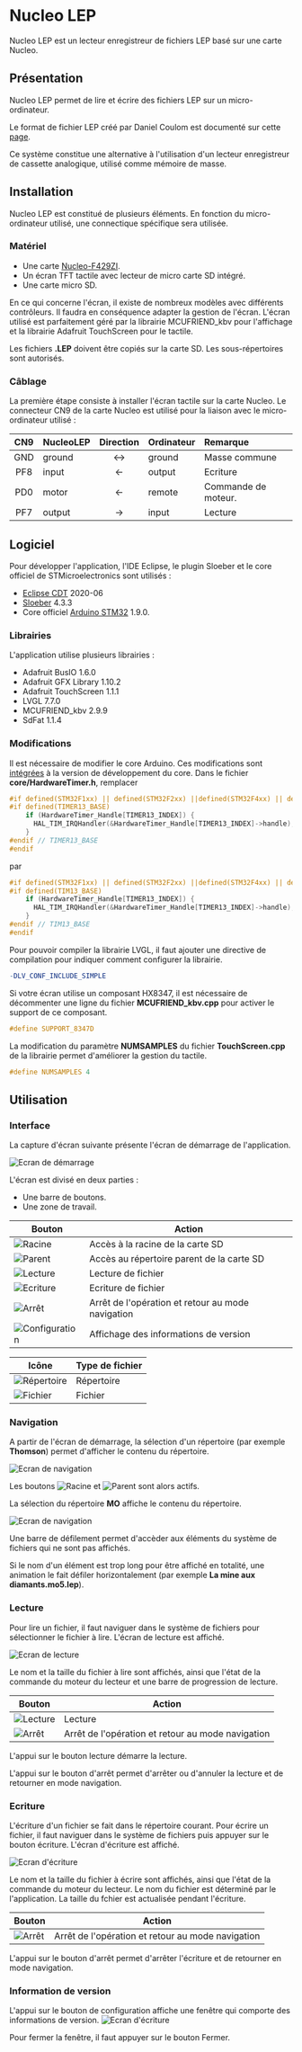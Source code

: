 # Nucleo LEP
Nucleo LEP est un lecteur enregistreur de fichiers LEP basé sur une carte Nucleo.

## Présentation
Nucleo LEP permet de lire et écrire des fichiers LEP sur un micro-ordinateur.

Le format de fichier LEP créé par Daniel Coulom est documenté sur cette [page](http://dcmoto.free.fr/bricolage/sdlep-reader/index.html).

Ce système constitue une alternative à l'utilisation d'un lecteur enregistreur de cassette analogique, utilisé comme mémoire de masse.

## Installation
Nucleo LEP est constitué de plusieurs éléments. En fonction du micro-ordinateur utilisé, une connectique spécifique sera utilisée.

### Matériel
* Une carte [Nucleo-F429ZI](https://www.st.com/en/evaluation-tools/nucleo-f429zi.html).
* Un écran TFT tactile avec lecteur de micro carte SD intégré.
* Une carte micro SD.

En ce qui concerne l'écran, il existe de nombreux modèles avec différents contrôleurs. Il faudra en conséquence adapter la gestion de l'écran.
L'écran utilisé est parfaitement géré par la librairie MCUFRIEND_kbv pour l'affichage et la librairie Adafruit TouchScreen pour le tactile.

Les fichiers **.LEP** doivent être copiés sur la carte SD. Les sous-répertoires sont autorisés.

### Câblage
La première étape consiste à installer l'écran tactile sur la carte Nucleo.
Le connecteur CN9 de la carte Nucleo est utilisé pour la liaison avec le micro-ordinateur utilisé :

CN9|NucleoLEP|Direction|Ordinateur|Remarque
:---:|:---|:---:|:---|:---
GND|ground|<->|ground|Masse commune
PF8|input|<-|output|Ecriture 
PD0|motor|<-|remote|Commande de moteur.
PF7|output|->|input|Lecture

## Logiciel
Pour développer l'application, l'IDE Eclipse, le plugin Sloeber et le core officiel de STMicroelectronics sont utilisés :
* [Eclipse CDT](https://www.eclipse.org/cdt/) 2020-06
* [Sloeber](https://eclipse.baeyens.it/) 4.3.3
* Core officiel [Arduino STM32](https://github.com/stm32duino/Arduino_Core_STM32) 1.9.0.

### Librairies
L'application utilise plusieurs librairies :
* Adafruit BusIO 1.6.0
* Adafruit GFX Library 1.10.2
* Adafruit TouchScreen 1.1.1
* LVGL 7.7.0
* MCUFRIEND_kbv 2.9.9
* SdFat 1.1.4

### Modifications
Il est nécessaire de modifier le core Arduino. Ces modifications sont [intégrées](http://github.com/stm32duino/Arduino_Core_STM32/pull/1209) à la version de développement du core.
Dans le fichier **core/HardwareTimer.h**, remplacer
```cpp
#if defined(STM32F1xx) || defined(STM32F2xx) ||defined(STM32F4xx) || defined(STM32F7xx) || defined(STM32H7xx)
#if defined(TIMER13_BASE)
    if (HardwareTimer_Handle[TIMER13_INDEX]) {
      HAL_TIM_IRQHandler(&HardwareTimer_Handle[TIMER13_INDEX]->handle);
    }
#endif // TIMER13_BASE
#endif
```
par
```cpp
#if defined(STM32F1xx) || defined(STM32F2xx) ||defined(STM32F4xx) || defined(STM32F7xx) || defined(STM32H7xx)
#if defined(TIM13_BASE)
    if (HardwareTimer_Handle[TIMER13_INDEX]) {
      HAL_TIM_IRQHandler(&HardwareTimer_Handle[TIMER13_INDEX]->handle);
    }
#endif // TIM13_BASE
#endif
```
Pour pouvoir compiler la librairie LVGL, il faut ajouter une directive de compilation pour indiquer comment configurer la librairie.
```makefile
-DLV_CONF_INCLUDE_SIMPLE
```
Si votre écran utilise un composant HX8347, il est nécessaire de décommenter une ligne du fichier **MCUFRIEND_kbv.cpp** pour activer le support de ce composant.
```cpp
#define SUPPORT_8347D
```
La modification du paramètre **NUMSAMPLES** du fichier **TouchScreen.cpp** de la librairie permet d'améliorer la gestion du tactile.
```cpp
#define NUMSAMPLES 4
```
## Utilisation
### Interface
La capture d'écran suivante présente l'écran de démarrage de l'application.

![Ecran de démarrage](images/fr/root.png)

L'écran est divisé en deux parties :
- Une barre de boutons.
- Une zone de travail.

|Bouton|Action|
|--|--|
|![Racine](images/home.png)|Accès à la racine de la carte SD|
|![Parent](images/up.png)|Accès au répertoire parent de la carte SD|
|![Lecture](images/play.png)|Lecture de fichier|
|![Ecriture](images/record.png)|Ecriture de fichier|
|![Arrêt](images/stop.png)|Arrêt de l'opération et retour au mode navigation|
|![Configuration](images/settings.png)|Affichage des informations de version|

|Icône|Type de fichier|
|--|--|
|![Répertoire](images/folder.png)|Répertoire|
|![Fichier](images/file.png)|Fichier|
### Navigation
A partir de l'écran de démarrage, la sélection d'un répertoire (par exemple **Thomson**) permet d'afficher le contenu du répertoire.

![Ecran de navigation](images/fr/folders.png)

Les boutons ![Racine](images/home.png) et ![Parent](images/up.png) sont alors actifs.

La sélection du répertoire **MO** affiche le contenu du répertoire.

![Ecran de navigation](images/fr/files.png)

Une barre de défilement permet d'accèder aux éléments du système de fichiers qui ne sont pas affichés.

Si le nom d'un élément est trop long pour être affiché en totalité, une animation le fait défiler horizontalement (par exemple **La mine aux diamants.mo5.lep**).

### Lecture
Pour lire un fichier, il faut naviguer dans le système de fichiers pour sélectionner le fichier à lire. L'écran de lecture est affiché.

![Ecran de lecture](images/fr/file.png)

Le nom et la taille du fichier à lire sont affichés, ainsi que l'état de la commande du moteur du lecteur et une barre de progression de lecture. 

|Bouton|Action|
|--|--|
|![Lecture](images/play.png)|Lecture|
|![Arrêt](images/stop.png)|Arrêt de l'opération et retour au mode navigation|

L'appui sur le bouton lecture démarre la lecture.

L'appui sur le bouton d'arrêt permet d'arrêter ou d'annuler la lecture et de retourner en mode navigation.

### Ecriture
L'écriture d'un fichier se fait dans le répertoire courant. Pour écrire un fichier, il faut naviguer dans le système de fichiers puis appuyer sur le bouton écriture. L'écran d'écriture est affiché.

![Ecran d'écriture](images/fr/record.png)

Le nom et la taille du fichier à écrire sont affichés, ainsi que l'état de la commande du moteur du lecteur. Le nom du fichier est déterminé par le l'application. La taille du fchier est actualisée pendant l'écriture. 

|Bouton|Action|
|--|--|
|![Arrêt](images/stop.png)|Arrêt de l'opération et retour au mode navigation|

L'appui sur le bouton d'arrêt permet d'arrêter l'écriture et de retourner en mode navigation.

### Information de version
L'appui sur le bouton de configuration affiche une fenêtre qui comporte des informations de version.
![Ecran d'écriture](images/fr/about.png)

Pour fermer la fenêtre, il faut appuyer sur le bouton Fermer.